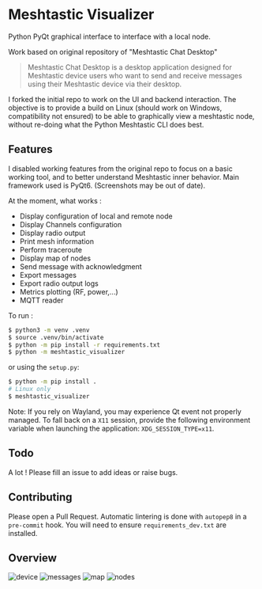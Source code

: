 # Meshtastic Visualizer
Python PyQt graphical interface to interface with a local node.

Work based on original repository of "Meshtastic Chat Desktop"

> Meshtastic Chat Desktop is a desktop application designed for Meshtastic device users who want to send and receive messages using their Meshtastic device via their desktop.

I forked the initial repo to work on the UI and backend interaction.  The objective is to provide a build on Linux (should work on Windows, compatibility not ensured) to be able to graphically view a meshtastic node, without re-doing what the Python Meshtastic CLI does best.

## Features
I disabled working features from the original repo to focus on a basic working tool, and to better understand Meshtastic inner behavior.
Main framework used is PyQt6.
(Screenshots may be out of date).

At the moment, what works :
* Display configuration of local and remote node
* Display Channels configuration
* Display radio output
* Print mesh information
* Perform traceroute
* Display map of nodes
* Send message with acknowledgment
* Export messages
* Export radio output logs
* Metrics plotting (RF, power,...)
* MQTT reader

To run :
```bash
$ python3 -m venv .venv
$ source .venv/bin/activate
$ python -m pip install -r requirements.txt
$ python -m meshtastic_visualizer
```

or using the `setup.py`:

```bash
$ python -m pip install .
# Linux only
$ meshtastic_visualizer
```

Note: If you rely on Wayland, you may experience Qt event not properly managed. To fall back on a `X11` session, provide the following environment variable when launching the application: `XDG_SESSION_TYPE=x11`.

## Todo
A lot ! Please fill an issue to add ideas or raise bugs.

## Contributing
Please open a Pull Request.
Automatic lintering is done with `autopep8` in a `pre-commit` hook. You will need to ensure `requirements_dev.txt` are installed.

## Overview
![device](https://github.com/user-attachments/assets/6dd2cc67-9551-4d74-b108-7bcd8809b1d4)
![messages](https://github.com/user-attachments/assets/58bdd168-4677-465e-942f-0585cddfba87)
![map](https://github.com/user-attachments/assets/e43c9a0e-6720-4373-9102-2badc368e777)
![nodes](https://github.com/user-attachments/assets/0c33695d-e11e-4200-b346-7fc696817a63)


